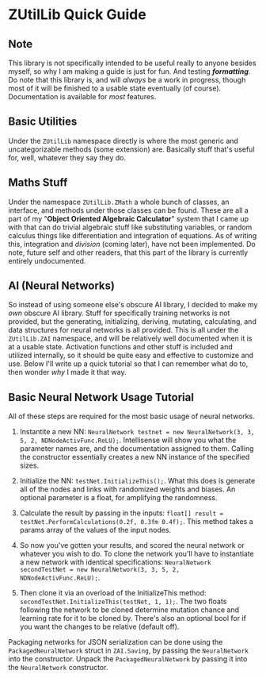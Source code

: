 [//]: # (TODO make this markdown)

# ZUtilLib Quick Guide
## Note
This library is not specifically intended to be useful really to anyone besides myself, so why I am making a guide is just for fun. And testing __***formatting***__. Do note that this library is, and will *always* be a work in progress, though most of it will be finished to a usable state eventually (of course). Documentation is available for *most* features.

## Basic Utilities
Under the `ZUtilLib` namespace directly is where the most generic and uncategorizable methods (some extension) are. Basically stuff that's useful for, well, whatever they say they do.

## Maths Stuff
Under the namespace `ZUtilLib.ZMath` a whole bunch of classes, an interface, and methods under those classes can be found. These are all a part of my "**Object Oriented Algebraic Calculator**" system that I came up with that can do trivial algebraic stuff like substituting variables, or random calculus things like differentiation and integration of equations. As of writing this, integration and *division* (coming later), have not been implemented. Do note, future self and other readers, that this part of the library is currently entirely undocumented.

## AI (Neural Networks)
So instead of using someone else's obscure AI library, I decided to make my *own* obscure AI library. Stuff for specifically training networks is not provided, but the generating, initializing, deriving, mutating, calculating, and data structures for neural networks is all provided. This is all under the `ZUtilLib.ZAI` namespace, and will be relatively well documented when it is at a usable state. Activation functions and other stuff is included and utilized internally, so it should be quite easy and effective to customize and use. Below I'll write up a quick tutorial so that I can remember what do to, then wonder *why* I made it that way.

## Basic Neural Network Usage Tutorial
All of these steps are required for the most basic usage of neural networks.

1. Instantite a new NN: `NeuralNetwork testnet = new NeuralNetwork(3, 3, 5, 2, NDNodeActivFunc.ReLU);`. Intellisense will show you what the parameter names are, and the documentation assigned to them. Calling the constructor essentially creates a new NN instance of the specified sizes.

2. Initialize the NN: `testNet.InitializeThis();`. What this does is generate all of the nodes and links with randomized weights and biases. An optional parameter is a float, for amplifying the randomness.

3. Calculate the result by passing in the inputs: `float[] result = testNet.PerformCalculations(0.2f, 0.3fm 0.4f);`. This method takes a params array of the values of the input nodes.

4. So now you've gotten your results, and scored the neural network or whatever you wish to do. To clone the network you'll have to instantiate a new network with identical specifications: `NeuralNetwork secondTestNet = new NeuralNetwork(3, 3, 5, 2, NDNodeActivFunc.ReLU);`.

5. Then clone it via an overload of the InitializeThis method: `secondTestNet.InitializeThis(testNet, 1, 1);`. The two floats following the network to be cloned determine mutation chance and learning rate for it to be cloned by. There's also an optional bool for if you want the changes to be relative (default off).

Packaging networks for JSON serialization can be done using the `PackagedNeuralNetwork` struct in `ZAI.Saving`, by passing the `NeuralNetwork` into the constructor. Unpack the `PackagedNeuralNetwork` by passing it into the `NeuralNetwork` constructor.
